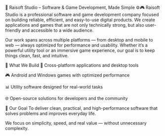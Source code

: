 🏢 Raisoft Studio – Software & Game Development, Made Simple ⚙️🎮 Raisoft Studio is a professional software and game development company focused on building reliable, efficient, and easy-to-use digital products. We create applications and games that are not only technically strong, but also user-friendly and accessible to a wide audience.

Our work spans across multiple platforms — from desktop and mobile to web — always optimized for performance and usability. Whether it’s a powerful utility tool or an immersive game experience, our goal is to keep things clean, fast, and intuitive.

🔧 What We Build 📱 Cross-platform applications and desktop tools

🎮 Android and Windows games with optimized performance

📊 Utility software designed for real-world tasks

🌐 Open-source solutions for developers and the community

🎯 Our Goal To deliver clean, practical, and high-performance software that solves problems and improves everyday life.

We focus on simplicity, speed, and real value — without unnecessary complexity.
